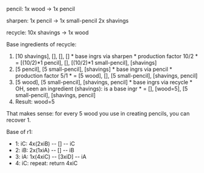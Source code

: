 pencil:
  1x wood
  -> 1x pencil

sharpen:
  1x pencil
  -> 1x small-pencil
     2x shavings

recycle:
  10x shavings
  -> 1x wood

Base ingredients of recycle:

  1. [10 shavings], [], [], []
    * base ingrs via sharpen
    * production factor 10/2
    * = [(10/2)\*1 pencil], [], [(10/2)*1 small-pencil], [shavings]
  2. [5 pencil], [5 small-pencil], [shavings]
    * base ingrs via pencil
    * production factor 5/1
    * = [5 wood], [], [5 small-pencil], [shavings, pencil]
  3. [5 wood], [5 small-pencil], [shavings, pencil]
    * base ingrs via recycle
    * OH, seen an ingredient (shavings): is a base ingr
    * = [], [wood=5], [5 small-pencil], [shavings, pencil]
  4. Result: wood=5

That makes sense: for every 5 wood you use in creating pencils, you can recover
1.


Base of r1:
  * 1: iC: 4x(2xiB) -- []       -- iC
  * 2: iB: 2x(1xiA) -- []       -- iB
  * 3: iA: 1x(4xiC) -- [3xiD]   -- iA
  * 4: iC: repeat: return 4xiC
